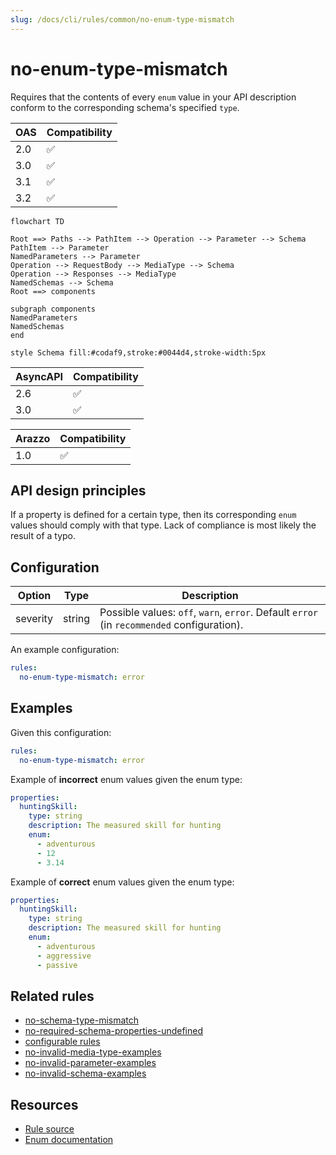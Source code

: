 ```yaml
---
slug: /docs/cli/rules/common/no-enum-type-mismatch
---
```


# no-enum-type-mismatch

Requires that the contents of every `enum` value in your API description conform to the corresponding schema's specified `type`.

| OAS | Compatibility |
| --- | ------------- |
| 2.0 | ✅            |
| 3.0 | ✅            |
| 3.1 | ✅            |
| 3.2 | ✅            |

```mermaid
flowchart TD

Root ==> Paths --> PathItem --> Operation --> Parameter --> Schema
PathItem --> Parameter
NamedParameters --> Parameter
Operation --> RequestBody --> MediaType --> Schema
Operation --> Responses --> MediaType
NamedSchemas --> Schema
Root ==> components

subgraph components
NamedParameters
NamedSchemas
end

style Schema fill:#codaf9,stroke:#0044d4,stroke-width:5px
```

| AsyncAPI | Compatibility |
| -------- | ------------- |
| 2.6      | ✅            |
| 3.0      | ✅            |

| Arazzo | Compatibility |
| ------ | ------------- |
| 1.0    | ✅            |

## API design principles

If a property is defined for a certain type, then its corresponding `enum` values should comply with that type.
Lack of compliance is most likely the result of a typo.

## Configuration

| Option   | Type   | Description                                                                                |
| -------- | ------ | ------------------------------------------------------------------------------------------ |
| severity | string | Possible values: `off`, `warn`, `error`. Default `error` (in `recommended` configuration). |

An example configuration:

```yaml
rules:
  no-enum-type-mismatch: error
```

## Examples

Given this configuration:

```yaml
rules:
  no-enum-type-mismatch: error
```

Example of **incorrect** enum values given the enum type:

```yaml Bad example
properties:
  huntingSkill:
    type: string
    description: The measured skill for hunting
    enum:
      - adventurous
      - 12
      - 3.14
```

Example of **correct** enum values given the enum type:

```yaml Good example
properties:
  huntingSkill:
    type: string
    description: The measured skill for hunting
    enum:
      - adventurous
      - aggressive
      - passive
```

## Related rules

- [no-schema-type-mismatch](./no-schema-type-mismatch.md)
- [no-required-schema-properties-undefined](./no-required-schema-properties-undefined.md)
- [configurable rules](../configurable-rules.md)
- [no-invalid-media-type-examples](../oas/no-invalid-media-type-examples.md)
- [no-invalid-parameter-examples](../oas/no-invalid-parameter-examples.md)
- [no-invalid-schema-examples](../oas/no-invalid-schema-examples.md)

## Resources

- [Rule source](https://github.com/Redocly/redocly-cli/blob/main/packages/core/src/rules/common/no-enum-type-mismatch.ts)
- [Enum documentation](https://redocly.com/docs/openapi-visual-reference/schemas/#enum)
